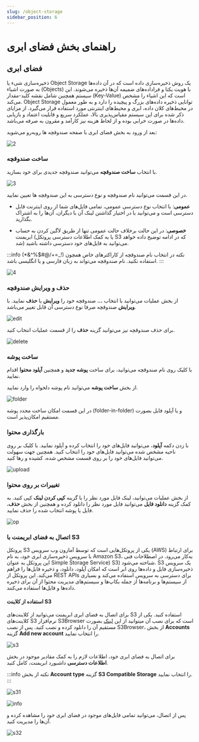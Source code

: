 ```yaml
---
slug: /object-storage
sidebar_position: 6
---
```

# راهنمای بخش فضای ابری

## فضای ابری

ذخیره‌سازی شیء یا Object Storage یک روش ذخیره‌سازی داده است که در آن داده‌ها به صورت اشیاء (Objects) با هویت یکتا و فراداده‌های ضمیمه آن‌ها ذخیره می‌شوند. این سیستم همچنین شامل نقشه کلید-مقدار (Key-Value) است که این اشیاء را مشخص می‌کند. Object Storage توانایی ذخیره داده‌های بزرگ و پیچیده را دارد و به طور معمول در محیط‌های کلان داده، ابری و محیط‌های اینترنتی مورد استفاده قرار می‌گیرد. از مزایای ذکر شده برای این سیستم مقیاس‌پذیری بالا، عملکرد سریع و قابلیت اعتماد و بازیابی داده‌ها در صورت 
خرابی بوده و از لحاظ هزینه نیز کارآمد و مقرون به صرفه می‌باشد.

بعد از ورود به بخش فضای ابری با صفحه صندوقچه ها روبه‌رو می‌شوید:

![2](/img/objectstorage/2.png)

### ساخت صندوقچه
با انتخاب **ساخت صندوقچه** می‌‌توانید صندوقچه جدیدی برای خود بسازید.

![3](/img/objectstorage/3.png)

در این قسمت می‌توانید نام صندوقچه و نوع دسترسی به این صندوقچه ها تعیین نمایید.

- **عمومی**: با انتخاب نوع دسترسی عمومی، تمامی فایل‌های شما از روی اینترنت قابل دسترسی است و می‌توانید با در اختیار گذاشتن لینک آن با دیگران، آن‌ها را به اشتراک بگذارید.

- **خصوصی**: در این حالت برخلاف حالت عمومی تنها از طریق لاگین کردن به حساب ابریمنت (یا به کمک اطلاعات دسترسی پروتکل S3 که در ادامه توضیح داده خواهد شد) می‌توانید به فایل‌های خود دسترسی داشته باشید.

:::info نکته
در انتخاب نام صندوقچه از کاراکترهای خاص همچون (!_=+/@#$%^&*) استفاده نکنید. نام صندوقچه می‌تواند به زبان فارسی و یا انگلیسی باشد.
:::

![4](/img/objectstorage/4.png)

### حذف و ویرایش صندوقچه

از بخش عملیات می‌توانید با انتخاب  **...**   صندوقچه خود را **ویرایش** یا **حذف**  نمایید.
با **ویرایش** صندوقچه صرفا نوع دسترسی آن قابل تغییر می‌باشد.

![edit](/img/objectstorage/edit.png)

برای حذف صندوقچه نیز می‌توانید گزینه **حذف** را از قسمت عملیات انتخاب کنید.

![delete](/img/objectstorage/delete.png)

### ساخت پوشه
با کلیک روی نام صندوقچه می‌توانید، برای ساخت **پوشه جدید** و همچنین **آپلود محتوا** اقدام نمایید.

از بخش **ساخت پوشه** می‌توانید نام پوشه دلخواه را وارد نمایید.

![folder](/img/objectstorage/folder.png)

در این قسمت امکان ساخت مجدد پوشه (folder-in-folder) و یا آپلود فایل بصورت مستقیم امکان‌پذیر است.

### بارگذاری محتوا

با زدن دکمه **آپلود**، می‌توانید فایل‌های خود را انتخاب کرده و آپلود نمایید. با کلیک بر روی ناحیه مشخص شده می‌توانید فایل‌های خود را انتخاب کنید. همچنین جهت سهولت می‌توانید فایل‌های خود را بر روی قسمت مشخص شده، کشیده و رها کنید.

![upload](/img/objectstorage/upload.png)

### تغییرات بر روی محتوا
از بخش عملیات می‌توانید، لینک فایل مورد نظر را با گزینه  **کپی کردن لینک** کپی کنید.
به کمک گزینه **دانلود فایل** می‌توانید فایل مورد نظر را دانلود کرده و همچنین از بخش **حذف**،  فایل یا پوشه انتخاب شده را حذف نمایید.

![op](/img/objectstorage/op.png)

 ### اتصال به فضای ابریمنت با S3‌ ‌

پروتکل S3 یکی از پروتکل‌هایی است که توسط آمازون وب سرویس (AWS) برای ارتباط با سرویس ذخیره‌سازی ابری خود، به نام Amazon S3، به‌کار می‌رود. 
در اصطلاحات فنی این پروتکل به عنوان Simple Storage Service) S3) شناخته می‌شود. S3 یک سرویس ذخیره‌سازی فایل و داده‌ها روی ابر است که امکان آپلود، دانلود، و ذخیره فایل‌ها را فراهم می‌کند. این پروتکل از REST APIs برای دسترسی به سرویس استفاده می‌کند و بسیاری از سیستم‌ها و برنامه‌ها از جمله بکاپ‌ها و سیستم‌های مدیریت محتوا از آن برای ذخیره داده‌ها و فایل‌ها استفاده می‌کنند.

#### استفاده از کلاینت S3 ‌
برای اتصال به فضای ابری ابریمنت می‌توانید از کلاینت‌های S3 استفاده کنید. یکی از کلاینت‌های S3 نرم‌افزار S3Browser است که برای نصب آن میتوانید از این [لینک](https://s3browser.com/download/s3browser-11-7-5.exe) بصورت مستقیم آن را دانلود کرده و نصب کنید.
پس از نصب S3Browser، از بخش **Accounts** گزینه **Add new account**  را انتخاب نمایید.

![s3](/img/objectstorage/s3.png)

برای اتصال به فضای ابری خود، اطلاعات لازم را به کمک مقادیر موجود در بخش **اطلاعات دسترسی** داشبورد ابریمنت، کامل کنید.


:::info نکته
از بخش **Account type**  گزینه **S3 Compatible Storage** را انتخاب نمایید.
:::

![s31](/img/objectstorage/s31.png)

![info](/img/objectstorage/info.png)

پس از اتصال، می‌توانید تمامی فایل‌های موجود در فضای ابری خود را مشاهده کرده و آن‌ها را مدیریت کنید.

![s32](/img/objectstorage/s32.png)


